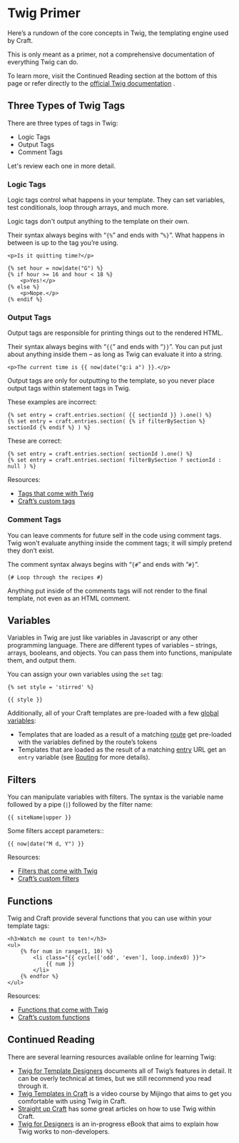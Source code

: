 # Twig Primer

Here’s a rundown of the core concepts in Twig, the templating engine used by Craft.

This is only meant as a primer, not a comprehensive documentation of everything Twig can do.

To learn more, visit the Continued Reading section at the bottom of this page or refer directly to the [official Twig documentation](https://twig.symfony.com/doc/templates.html) .

## Three Types of Twig Tags

There are three types of tags in Twig:

* Logic Tags
* Output Tags
* Comment Tags

Let's review each one in more detail.

### Logic Tags

Logic tags control what happens in your template. They can set variables, test conditionals, loop through arrays, and much more.

Logic tags don't output anything to the template on their own.

Their syntax always begins with “`{%`” and ends with “`%}`”. What happens in between is up to the tag you’re using.

```twig
<p>Is it quitting time?</p>

{% set hour = now|date("G") %}
{% if hour >= 16 and hour < 18 %}
    <p>Yes!</p>
{% else %}
    <p>Nope.</p>
{% endif %}
```

### Output Tags

Output tags are responsible for printing things out to the rendered HTML.

Their syntax always begins with “`{{`” and ends with “`}}`”. You can put just about anything inside them – as long as Twig can evaluate it into a string.

```twig
<p>The current time is {{ now|date("g:i a") }}.</p>
```

Output tags are only for outputting to the template, so you never place output tags within statement tags in Twig.

These examples are incorrect:

```twig
{% set entry = craft.entries.section( {{ sectionId }} ).one() %}
{% set entry = craft.entries.section( {% if filterBySection %} sectionId {% endif %} ) %}
```

These are correct:

```twig
{% set entry = craft.entries.section( sectionId ).one() %}
{% set entry = craft.entries.section( filterBySection ? sectionId : null ) %}
```

Resources:

* [Tags that come with Twig](https://twig.symfony.com/doc/tags/index.html)
* [Craft’s custom tags](tags.md)

### Comment Tags

You can leave comments for future self in the code using comment tags. Twig won't evaluate anything inside the comment tags; it will simply pretend they don’t exist.

The comment syntax always begins with “`{#`” and ends with “`#}`”.

```twig
{# Loop through the recipes #}
```

Anything put inside of the comments tags will not render to the final template, not even as an HTML comment.

## Variables

Variables in Twig are just like variables in Javascript or any other programming language. There are different types of variables – strings, arrays, booleans, and objects. You can pass them into functions, manipulate them, and output them.

You can assign your own variables using the `set` tag:

```twig
{% set style = 'stirred' %}

{{ style }}
```

Additionally, all of your Craft templates are pre-loaded with a few [global variables](global-variables.md):

* Templates that are loaded as a result of a matching [route](../routing.md#dynamic-routes) get pre-loaded with the variables defined by the route’s tokens
* Templates that are loaded as the result of a matching [entry](../sections-and-entries.md) URL get an `entry` variable (see [Routing](../routing.md) for more details).

## Filters

You can manipulate variables with filters. The syntax is the variable name followed by a pipe (`|`) followed by the filter name:

```twig
{{ siteName|upper }}
```

Some filters accept parameters::

```twig
{{ now|date("M d, Y") }}
```

Resources:

* [Filters that come with Twig](https://twig.symfony.com/doc/filters/index.html)
* [Craft’s custom filters](filters.md)

## Functions

Twig and Craft provide several functions that you can use within your template tags:

```twig
<h3>Watch me count to ten!</h3>
<ul>
    {% for num in range(1, 10) %}
        <li class="{{ cycle(['odd', 'even'], loop.index0) }}">
            {{ num }}
        </li>
    {% endfor %}
</ul>
```

Resources:

* [Functions that come with Twig](https://twig.symfony.com/doc/functions/index.html)
* [Craft’s custom functions](functions.md)

## Continued Reading

There are several learning resources available online for learning Twig:

* [Twig for Template Designers](https://twig.symfony.com/doc/templates.html) documents all of Twig’s features in detail. It can be overly technical at times, but we still recommend you read through it.
* [Twig Templates in Craft](https://mijingo.com/products/screencasts/twig-templates-in-craft/) is a video course by Mijingo that aims to get you comfortable with using Twig in Craft.
* [Straight up Craft](https://straightupcraft.com/twig-templating) has some great articles on how to use Twig within Craft.
* [Twig for Designers](https://github.com/brandonkelly/TwigForDesigners) is an in-progress eBook that aims to explain how Twig works to non-developers.